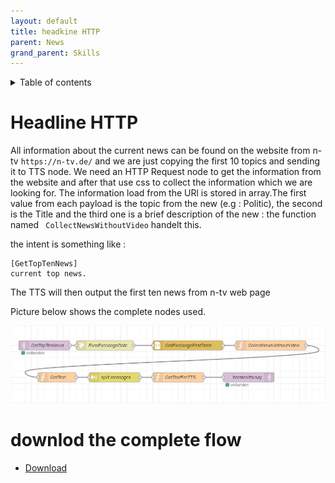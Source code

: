 ```yaml
---
layout: default
title: headkine HTTP
parent: News
grand_parent: Skills
---
```


<details close markdown="block">
  <summary>
    Table of contents
  </summary>
  {: .text-delta }
1. TOC
{:toc}
</details>

# Headline HTTP
All information about the current news can be found on the website from n-tv `https://n-tv.de/` and we are just copying the first 10 topics and sending it to  TTS node.
We need an HTTP Request node to get the information from the website and after that use css to collect the information which we are looking for.
The information load from the URl is stored in array.The first value from each payload is the topic from the new (e.g : Politic), the second is the Title and the third one is a brief description of the new : the function named ` CollectNewsWithoutVideo` handelt this.
 
the intent is something like :

```
[GetTopTenNews]
current top news.

```
The TTS will then output the first ten news from n-tv web page 

Picture below shows the complete nodes used.

![Exchange rate](../../../assets/getTopTenNews.png)

# downlod the complete flow
- [Download](https://github.com/th-koeln-intia/ip-sprachassistent-team4/blob/master/flows/GetTopTenNews.json)
